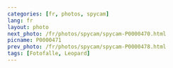 ```yaml
---
categories: [fr, photos, spycam]
lang: fr
layout: photo
next_photo: /fr/photos/spycam/spycam-P0000470.html
picname: P0000471
prev_photo: /fr/photos/spycam/spycam-P0000478.html
tags: [Fotofalle, Leopard]
---
```

